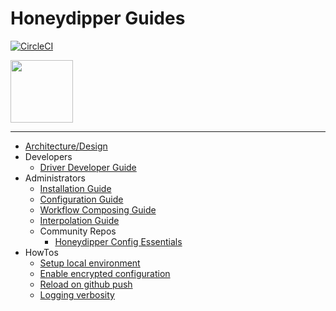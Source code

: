 # Honeydipper Guides

[![CircleCI](https://circleci.com/gh/honeydipper/honeydipper.svg?style=svg)](https://circleci.com/gh/honeydipper/honeydipper)

<img src="https://raw.githubusercontent.com/honeydipper/honeydipper/master/logo/log_medium.png" width="100">

---

 * [Architecture/Design](https://github.com/honeydipper/honeydipper)
 * Developers
   * [Driver Developer Guide](./developer.md)
 * Administrators
   * [Installation Guide](./INSTALL.md)
   * [Configuration Guide](./configuration.md)
   * [Workflow Composing Guide](./workflow.md)
   * [Interpolation Guide](./interpolation.md)
   * Community Repos
     + [Honeydipper Config Essentials](https://honeydipper.github.io/honeydipper-config-essentials/)
 * HowTos
   * [Setup local environment](./howtos/setup_local.md)
   * [Enable encrypted configuration](./howtos/enable_encryption.md)
   * [Reload on github push](./howtos/reload_on_push.md)
   * [Logging verbosity](./howtos/logging_verbosity.md)
